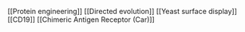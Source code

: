 [[Protein engineering]]
[[Directed evolution]]
[[Yeast surface display]]
[[CD19]]
[[Chimeric Antigen Receptor (Car)]]

